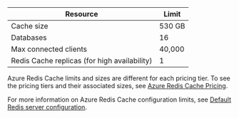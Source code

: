 | Resource                                    | Limit                                  |
|---------------------------------------------|----------------------------------------|
| Cache size                                  | 530 GB |
| Databases                                   | 16                                     |
| Max connected clients                       | 40,000                                 |
| Redis Cache replicas (for high availability) | 1 |

Azure Redis Cache limits and sizes are different for each pricing tier. To see the pricing tiers and their associated sizes, see [Azure Redis Cache Pricing](/home/features/cache/#price).

For more information on Azure Redis Cache configuration limits, see [Default Redis server configuration](/documentation/articles/cache-configure#default-redis-server-configuration).